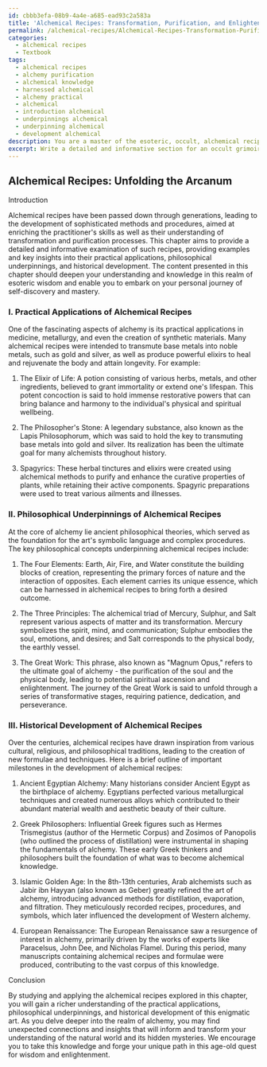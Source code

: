 ```yaml
---
id: cbbb3efa-08b9-4a4e-a685-ead93c2a583a
title: 'Alchemical Recipes: Transformation, Purification, and Enlightenment'
permalink: /alchemical-recipes/Alchemical-Recipes-Transformation-Purification-and-Enlightenment/
categories:
  - alchemical recipes
  - Textbook
tags:
  - alchemical recipes
  - alchemy purification
  - alchemical knowledge
  - harnessed alchemical
  - alchemy practical
  - alchemical
  - introduction alchemical
  - underpinnings alchemical
  - underpinning alchemical
  - development alchemical
description: You are a master of the esoteric, occult, alchemical recipes and education, you have written many textbooks on the subject in ways that provide students with rich and deep understanding of the subject. You are being asked to write textbook-like sections on a topic and you do it with full context, explainability, and reliability in accuracy to the true facts of the topic at hand, in a textbook style that a student would easily be able to learn from, in a rich, engaging, and contextual way. Always include relevant context (such as formulas and history), related concepts, and in a way that someone can gain deep insights from.
excerpt: Write a detailed and informative section for an occult grimoire focused on alchemical recipes. Include explanations, examples, and key insights on specific subtopics such as practical applications, philosophical underpinnings, and historical development of the recipes. Ensure the content is rich and engaging for students who wish to deepen their understanding and knowledge in this area.
---
```


## Alchemical Recipes: Unfolding the Arcanum

Introduction

Alchemical recipes have been passed down through generations, leading to the development of sophisticated methods and procedures, aimed at enriching the practitioner's skills as well as their understanding of transformation and purification processes. This chapter aims to provide a detailed and informative examination of such recipes, providing examples and key insights into their practical applications, philosophical underpinnings, and historical development. The content presented in this chapter should deepen your understanding and knowledge in this realm of esoteric wisdom and enable you to embark on your personal journey of self-discovery and mastery.

### I. Practical Applications of Alchemical Recipes

One of the fascinating aspects of alchemy is its practical applications in medicine, metallurgy, and even the creation of synthetic materials. Many alchemical recipes were intended to transmute base metals into noble metals, such as gold and silver, as well as produce powerful elixirs to heal and rejuvenate the body and attain longevity. For example:

1. The Elixir of Life: A potion consisting of various herbs, metals, and other ingredients, believed to grant immortality or extend one's lifespan. This potent concoction is said to hold immense restorative powers that can bring balance and harmony to the individual's physical and spiritual wellbeing.

2. The Philosopher's Stone: A legendary substance, also known as the Lapis Philosophorum, which was said to hold the key to transmuting base metals into gold and silver. Its realization has been the ultimate goal for many alchemists throughout history.

3. Spagyrics: These herbal tinctures and elixirs were created using alchemical methods to purify and enhance the curative properties of plants, while retaining their active components. Spagyric preparations were used to treat various ailments and illnesses.

### II. Philosophical Underpinnings of Alchemical Recipes

At the core of alchemy lie ancient philosophical theories, which served as the foundation for the art's symbolic language and complex procedures. The key philosophical concepts underpinning alchemical recipes include:

1. The Four Elements: Earth, Air, Fire, and Water constitute the building blocks of creation, representing the primary forces of nature and the interaction of opposites. Each element carries its unique essence, which can be harnessed in alchemical recipes to bring forth a desired outcome.

2. The Three Principles: The alchemical triad of Mercury, Sulphur, and Salt represent various aspects of matter and its transformation. Mercury symbolizes the spirit, mind, and communication; Sulphur embodies the soul, emotions, and desires; and Salt corresponds to the physical body, the earthly vessel.

3. The Great Work: This phrase, also known as "Magnum Opus," refers to the ultimate goal of alchemy - the purification of the soul and the physical body, leading to potential spiritual ascension and enlightenment. The journey of the Great Work is said to unfold through a series of transformative stages, requiring patience, dedication, and perseverance.

### III. Historical Development of Alchemical Recipes

Over the centuries, alchemical recipes have drawn inspiration from various cultural, religious, and philosophical traditions, leading to the creation of new formulae and techniques. Here is a brief outline of important milestones in the development of alchemical recipes:

1. Ancient Egyptian Alchemy: Many historians consider Ancient Egypt as the birthplace of alchemy. Egyptians perfected various metallurgical techniques and created numerous alloys which contributed to their abundant material wealth and aesthetic beauty of their culture.

2. Greek Philosophers: Influential Greek figures such as Hermes Trismegistus (author of the Hermetic Corpus) and Zosimos of Panopolis (who outlined the process of distillation) were instrumental in shaping the fundamentals of alchemy. These early Greek thinkers and philosophers built the foundation of what was to become alchemical knowledge.

3. Islamic Golden Age: In the 8th-13th centuries, Arab alchemists such as Jabir ibn Hayyan (also known as Geber) greatly refined the art of alchemy, introducing advanced methods for distillation, evaporation, and filtration. They meticulously recorded recipes, procedures, and symbols, which later influenced the development of Western alchemy.

4. European Renaissance: The European Renaissance saw a resurgence of interest in alchemy, primarily driven by the works of experts like Paracelsus, John Dee, and Nicholas Flamel. During this period, many manuscripts containing alchemical recipes and formulae were produced, contributing to the vast corpus of this knowledge.

Conclusion

By studying and applying the alchemical recipes explored in this chapter, you will gain a richer understanding of the practical applications, philosophical underpinnings, and historical development of this enigmatic art. As you delve deeper into the realm of alchemy, you may find unexpected connections and insights that will inform and transform your understanding of the natural world and its hidden mysteries. We encourage you to take this knowledge and forge your unique path in this age-old quest for wisdom and enlightenment.
